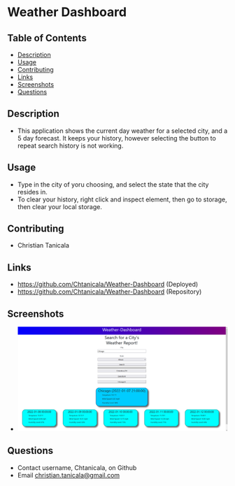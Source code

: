 # Weather Dashboard

## Table of Contents
- [Description](#Description)
- [Usage](#Usage)
- [Contributing](#Contributing)
- [Links](#Links)
- [Screenshots](#Screenshots)
- [Questions](#Questions)
    
## Description
- This application shows the current day weather for a selected city, and a 5 day forecast. It keeps your history, however selecting the button to repeat search history is not working.
    

## Usage
- Type in the city of yoru choosing, and select the state that the city resides in.
- To clear your history, right click and inspect element, then go to storage, then clear your local storage.

## Contributing
- Christian Tanicala

## Links
- https://github.com/Chtanicala/Weather-Dashboard (Deployed)
- https://github.com/Chtanicala/Weather-Dashboard (Repository)

## Screenshots
- ![Application](Assets/pictures/Mock.PNG)

    
## Questions
- Contact username, Chtanicala, on Github
- Email christian.tanicala@gmail.com